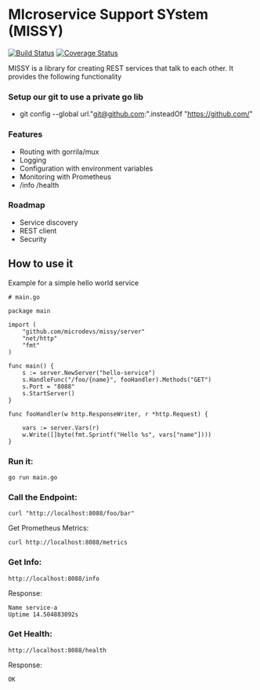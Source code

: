 # MIcroservice Support SYstem (MISSY)

[![Build Status](https://travis-ci.org/microdevs/missy.svg?branch=master)](https://travis-ci.org/microdevs/missy) [![Coverage Status](https://coveralls.io/repos/github/microdevs/missy/badge.svg?branch=master)](https://coveralls.io/github/microdevs/missy?branch=master)

MISSY is a library for creating REST services that talk to each other. It provides the following functionality

### Setup our git to use a private go lib
- git config --global url."git@github.com:".insteadOf "https://github.com/"


### Features

* Routing with gorrila/mux
* Logging
* Configuration with environment variables
* Monitoring with Prometheus
* /info /health 

### Roadmap

* Service discovery
* REST client
* Security

## How to use it

Example for a simple hello world service

```
# main.go

package main

import (
	"github.com/microdevs/missy/server"
	"net/http"
	"fmt"
)

func main() {
	s := server.NewServer("hello-service")
	s.HandleFunc("/foo/{name}", fooHandler).Methods("GET")
	s.Port = "8088"
	s.StartServer()
}

func fooHandler(w http.ResponseWriter, r *http.Request) {

	vars := server.Vars(r)
	w.Write([]byte(fmt.Sprintf("Hello %s", vars["name"])))
}

```

### Run it:
```go run main.go```

### Call the Endpoint:
```
curl "http://localhost:8088/foo/bar"
```

Get Prometheus Metrics:
```
curl http://localhost:8088/metrics
```

### Get Info:
```
http://localhost:8088/info
```

Response:
```
Name service-a
Uptime 14.504883092s
```
### Get Health:
```
http://localhost:8088/health
```

Response:
```
OK
```

